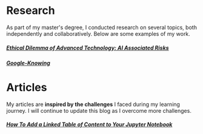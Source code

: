# Research

As part of my master's degree, I conducted research on several topics, both independently and collaboratively. Below are some examples of my work. 
##### [Ethical Dilemma of Advanced Technology: AI Associated Risks](/blog_posts/AI_Associated_Risks.pdf)
##### [Google-Knowing](/blog_posts/Google-knowing_essay.pdf)

# Articles 

My articles are **inspired by the challenges** I faced during my learning journey. I will continue to update this blog as I overcome more challenges.
##### [How To Add a Linked Table of Content to Your Jupyter Notebook](/blog_posts/how_to_add_a_table_of_content.md)
